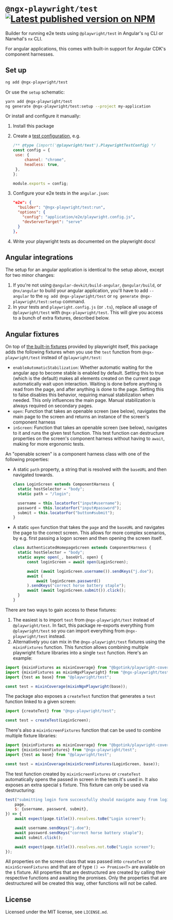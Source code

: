 # `@ngx-playwright/test` [![Latest published version on NPM](https://img.shields.io/npm/v/@ngx-playwright/test)](https://npm.im/@ngx-playwright/test)

Builder for running e2e tests using `@playwright/test` in Angular's `ng` CLI or Narwhal's `nx` CLI.

For angular applications, this comes with built-in support for Angular CDK's component harnesses.

## Set up

```bash
ng add @ngx-playwright/test
```

Or use the `setup` schematic:

```bash
yarn add @ngx-playwright/test
ng generate @ngx-playwright/test:setup --project my-application
```

Or install and configure it manually:

1. Install this package
1. Create a [test configuration](https://playwright.dev/docs/test-configuration), e.g.

   ```js
   /** @type {import('@playwright/test').PlaywrightTestConfig} */
   const config = {
   	use: {
   		channel: "chrome",
   		headless: true,
   	},
   };

   module.exports = config;
   ```

1. Configure your e2e tests in the `angular.json`:

   ```json
   "e2e": {
     "builder": "@ngx-playwright/test:run",
     "options": {
       "config": "application/e2e/playwright.config.js",
       "devServerTarget": "serve"
     }
   },
   ```

1. Write your playwright tests as documented on the playwright docs!

## Angular integrations

The setup for an angular application is identical to the setup above, except for two minor changes:

1. If you're not using `@angular-devkit/build-angular`, `@angular/build`, or `@nx/angular` to build your angular application, you'll have to add `--angular` to the `ng add @ngx-playwright/test` or `ng generate @ngx-playwright/test:setup` command.
1. In your tests and `playwright.config.js` (or `.ts`), replace all usage of `@playwright/test` with `@ngx-playwright/test`.
   This will give you access to a bunch of extra fixtures, described below.

## Angular fixtures

On top of [the built-in fixtures](https://playwright.dev/docs/api/class-fixtures) provided by playwright itself, this package adds the following fixtures when you use the `test` function from `@ngx-playwright/test` instead of `@playwright/test`:

- `enableAutomaticStabilization`: Whether automatic waiting for the angular app to become stable is enabled by default.
  Setting this to true (which is the default) makes all elements created on the current page automatically wait upon interaction. Waiting is done before anything is read from the page, and after anything is done to the page.
  Setting this to false disables this behavior, requiring manual stabilization when needed.
  This only influences the main page. Manual stabilization is always required on secondary pages.
- `open`: Function that takes an openable screen (see below), navigates the main page to the screen and returns an instance of the screen's component harness
- `inScreen`: Function that takes an openable screen (see below), navigates to it and runs the given test function. This test function can destructure properties on the screen's component harness without having to `await`, making for more ergonomic tests.

An "openable screen" is a component harness class with one of the following properties:

- A static `path` property, a string that is resolved with the `baseURL` and then navigated towards.

  ```js
  class LoginScreen extends ComponentHarness {
  	static hostSelector = "body";
  	static path = "/login";

  	username = this.locatorFor("input#username");
  	password = this.locatorFor("input#password");
  	submit = this.locatorFor("button#submit");
  }
  ```

- A static `open` function that takes the `page` and the `baseURL` and navigates the page to the correct screen. This allows for more complex scenarios, by e.g. first passing a logon screen and then opening the screen itself.

  ```js
  class AuthenticatedHomepageScreen extends ComponentHarness {
  	static hostSelector = "body";
  	static async open(_, baseUrl, open) {
  		const loginScreen = await open(LoginScreen);

  		await (await loginScreen.username()).sendKeys("j.doe");
  		await (
  			await loginScreen.password()
  		).sendKeys("correct horse battery staple");
  		await (await loginScreen.submit()).click();
  	}
  }
  ```

There are two ways to gain access to these fixtures:

1. The easiest is to import `test` from `@ngx-playwright/test` instead of `@playwright/test`. In fact, this package re-exports everything from `@playwright/test` so you can import everything from `@ngx-playwright/test` instead.
2. Alternatively you can mix in the `@ngx-playwright/test` fixtures using the `mixinFixtures` function. This function allows combining multiple playwright fixture libraries into a single `test` function.
   Here's an example:

```js
import {mixinFixtures as mixinCoverage} from "@bgotink/playwright-coverage";
import {mixinFixtures as mixinNgxPlaywright} from "@ngx-playwright/test";
import {test as base} from "@playwright/test";

const test = mixinCoverage(mixinNgxPlaywright(base));
```

The package also exposes a `createTest` function that generates a `test` function linked to a given screen:

```js
import {createTest} from "@ngx-playwright/test";

const test = createTest(LoginScreen);
```

There's also a `mixinScreenFixtures` function that can be used to combine multiple fixture libraries:

```js
import {mixinFixtures as mixinCoverage} from "@bgotink/playwright-coverage";
import {mixinScreenFixtures} from "@ngx-playwright/test";
import {test as base} from "@playwright/test";

const test = mixinCoverage(mixinScreenFixtures(LoginScreen, base));
```

The test function created by `mixinScreenFixtures` or `createTest` automatically opens the passed in screen in the tests it's used in.
It also exposes an extra special `$` fixture. This fixture can only be used via destructuring:

```js
test("submitting login form successfully should navigate away from login screen", async ({
	page,
	$: {username, password, submit},
}) => {
	await expect(page.title()).resolves.toBe("Login screen");

	await username.sendKeys("j.doe");
	await password.sendKeys("correct horse battery staple");
	await submit.click();

	await expect(page.title()).resolves.not.toBe("Login screen");
});
```

All properties on the screen class that was passed into `createTest` or `mixinScreenFixtures` and that are of type `() => Promise<T>` are available on the `$` fixture. All properties that are destructured are created by calling their respective functions and awaiting the promises. Only the properties that are destructured will be created this way, other functions will not be called.

## License

Licensed under the MIT license, see `LICENSE.md`.
